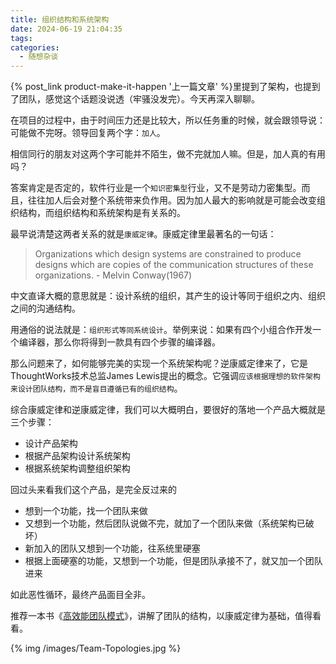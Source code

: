 ```yaml
---
title: 组织结构和系统架构
date: 2024-06-19 21:04:35
tags:
categories:
  - 随想杂谈
---
```


{% post_link product-make-it-happen '上一篇文章' %}里提到了架构，也提到了团队，感觉这个话题没说透（牢骚没发完）。今天再深入聊聊。

<!--more-->

在项目的过程中，由于时间压力还是比较大，所以任务重的时候，就会跟领导说：可能做不完呀。领导回复两个字：`加人`。

相信同行的朋友对这两个字可能并不陌生，做不完就加人嘛。但是，加人真的有用吗？

答案肯定是否定的，软件行业是一个`知识密集型`行业，又不是劳动力密集型。而且，往往加人后会对整个系统带来负作用。因为加人最大的影响就是可能会改变组织结构，而组织结构和系统架构是有关系的。

最早说清楚这两者关系的就是`康威定律`。康威定律里最著名的一句话：

>Organizations which design systems are constrained to produce designs which are copies of the communication structures of these organizations. - Melvin Conway(1967)

中文直译大概的意思就是：设计系统的组织，其产生的设计等同于组织之内、组织之间的沟通结构。

用通俗的说法就是：`组织形式等同系统设计`。举例来说：如果有四个小组合作开发一个编译器，那么你将得到一款具有四个步骤的编译器。

那么问题来了，如何能够完美的实现一个系统架构呢？逆康威定律来了，它是ThoughtWorks技术总监James Lewis提出的概念。它强调`应该根据理想的软件架构来设计团队结构，而不是盲目遵循已有的组织结构`。

综合康威定律和逆康威定律，我们可以大概明白，要很好的落地一个产品大概就是三个步骤：
- 设计产品架构
- 根据产品架构设计系统架构
- 根据系统架构调整组织架构

回过头来看我们这个产品，是完全反过来的
- 想到一个功能，找一个团队来做
- 又想到一个功能，然后团队说做不完，就加了一个团队来做（系统架构已破坏）
- 新加入的团队又想到一个功能，往系统里硬塞
- 根据上面硬塞的功能，又想到一个功能，但是团队承接不了，就又加一个团队进来

如此恶性循环，最终产品面目全非。

推荐一本书《[高效能团队模式](https://book.douban.com/subject/35528423/)》，讲解了团队的结构，以康威定律为基础，值得看看。

{% img /images/Team-Topologies.jpg %}